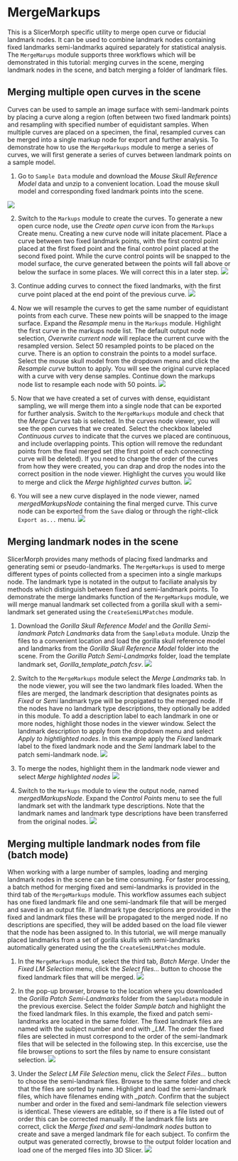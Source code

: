 # MergeMarkups
This is a SlicerMorph specific utility to merge open curve or fiducial landmark nodes. It can be used to combine landmark nodes containing fixed landmarks semi-landmarks aquired separately for statistical analysis. The `MergeMarups` module supports three workflows which will be demonstrated in this tutorial: merging curves in the scene, merging landmark nodes in the scene, and batch merging a folder of landmark files.

## Merging multiple open curves in the scene
Curves can be used to sample an image surface with semi-landmark points by placing a curve along a region (often between two fixed landmark points) and resampling with specified number of equidistant samples. When multiple curves are placed on a specimen, the final, resampled curves can be merged into a single markup node for export and further analysis. To demonstrate how to use the `MergeMarkups` module to merge a series of curves, we will first generate a series of curves between landmark points on a sample model. 

1. Go to `Sample Data` module and download the *Mouse Skull Reference Model* data and unzip to a convenient location. Load the mouse skull model and corresponding fixed landmark points into the scene.

<img src="./images/mergeCurve_1.png">

2. Switch to the `Markups` module to create the curves. To generate a new open curce node, use the *Create open curve* icon from the `Markups` Create menu. Creating a new curve node will initate placement. Place a curve between two fixed landmark points, with the first control point placed at the first fixed point and the final control point placed at the second fixed point. While the curve control points will be snapped to the model surface, the curve generated between the points will fall above or below the surface in some places. We will correct this in a later step.
    <img src="./images/mergeCurve_2.png">

3. Continue adding curves to connect the fixed landmarks, with the first curve point placed at the end point of the previous curve.
    <img src="./images/mergeCurve_3.png">

4. Now we will resample the curves to get the same number of equidistant points from each curve. These new points will be snapped to the image surface. Expand the *Resample* menu in the `Markups` module. Highlight the first curve in the markups node list. The default output node selection, *Overwrite current node* will replace the current curve with the resampled version. Select 50 resampled points to be placed on the curve. There is an option to constrain the points to a model surface. Select the mouse skull model from the dropdown menu and click the *Resample curve* button to apply. You will see the original curve replaced with a curve with very dense samples. Continue down the markups node list to resample each node with 50 points.
    <img src="./images/mergeCurve_4.png">
5. Now that we have created a set of curves with dense, equidistant sampling, we will merge them into a single node that can be exported for further analysis. Switch to the `MergeMarkups` module and check that the *Merge Curves* tab is selected. In the curves node viewer, you will see the open curves that we created. Select the checkbox labeled *Continuous curves* to indicate that the curves we placed are continuous, and include overlapping points. This option will remove the redundant points from the final merged set (the first point of each connecting curve will be deleted). If you need to change the order of the curves from how they were created, you can drap and drop the nodes into the correct position in the node viewer. Highlight the curves you would like to merge and click the *Merge highlighted curves* button.
    <img src="./images/mergeCurve_5.png">
6. You will see a new curve displayed in the node viewer, named *mergedMarkupsNode* containing the final merged curve. This curve node can be exported from the `Save` dialog or through the right-click `Export as...` menu.
    <img src="./images/mergeCurve_6.png">
	
## Merging landmark nodes in the scene
SlicerMorph provides many methods of placing fixed landmarks and generating semi or pseudo-landmarks. The `MergeMarkups` is used to merge different types of points collected from a specimen into a single markups node. The landmark type is notated in the output to faciliate analysis by methods which distinguish between fixed and semi-landmark points. To demonstrate the merge landmarks function of the `MergeMarkups` module, we will merge manual landmark set collected from a gorilla skull with a semi-landmark set generated using the `CreateSemiLMPatches` module.

1. Download the *Gorilla Skull Reference Model* and the *Gorilla Semi-landmark Patch Landmarks* data from the `SampleData` module. Unzip the files to a convenient location and load the gorilla skull reference model and landmarks from the *Gorilla Skull Reference Model* folder into the scene. From the *Gorilla Patch Semi-Landmarks* folder, load the template landmark set, *Gorilla_template_patch.fcsv*.
    <img src="./images/mergeLM_1.png">

2. Switch to the `MergeMarkups` module select the *Merge Landmarks* tab. In the node viewer, you will see the two landmark files loaded. When the files are merged, the landmark description that designates points as *Fixed* or *Semi* landmark type will be propigated to the merged node. If the nodes have no landmark type descriptions, they optionally be added in this module. To add a description label to each landmark in one or more nodes, highlight those nodes in the viewer window. Select the landmark description to apply from the dropdown menu and select *Apply to hightlighted nodes*. In this example apply the *Fixed* landmark label to the fixed landmark node and the *Semi* landmark label to the patch semi-landmark node.
    <img src="./images/mergeLM_2.png">

3. To merge the nodes, highlight them in the landmark node viewer and select *Merge highlighted nodes*
    <img src="./images/mergeLM_3.png">

4. Switch to the `Markups` module to view the output node, named *mergedMarkupsNode*. Expand the *Control Points* menu to see the full landmark set with the landmark type descriptions. Note that the landmark names and landmark type descriptions have been transferred from the original nodes.
    <img src="./images/mergeLM_4.png">
 
## Merging multiple landmark nodes from file (batch mode)
When working with a large number of samples, loading and merging landmark nodes in the scene can be time consuming. For faster processing, a batch method for merging fixed and semi-landmarks is provided in the third tab of the `MergeMarkups` module. This workflow assumes each subject has one fixed landmark file and one semi-landmark file that will be merged and saved in an output file. If landmark type descriptions are provided in the fixed and landmark files these will be propagated to the merged node. If no descriptions are specified, they will be added based on the load file viewer that the node has been assigned to. In this tutorial, we will merge manually placed landmarks from a set of gorilla skulls with semi-landmarks automatically generated using the the `CreateSemiLMPatches` module.

1. In the `MergeMarkups` module, select the third tab, *Batch Merge*. Under the *Fixed LM Selection* menu, click the *Select files...* button to choose the fixed landmark files that will be merged. 
    <img src="./images/batchMerge_1.png">

2. In the pop-up browser, browse to the location where you downloaded the *Gorilla Patch Semi-Landmarks* folder from the `SampleData` module in the previous exercise. Select the folder *Sample batch* and highlight the the fixed landmark files. In this example, the fixed and patch semi-landmarks are located in the same folder. The fixed landmark files are named with the subject number and end with *_LM*. The order the fixed files are selected in must correspond to the order of the semi-landmark files that will be selected in the following step. In this excercise, use the file browser options to sort the files by name to ensure consistant selection.
    <img src="./images/batchMerge_2.png">
	
3. Under the *Select LM File Selection* menu, click the *Select Files...* button to choose the semi-landmark files. Browse to the same folder and check that the files are sorted by name. Highlight and load the semi-landmark files, which have filenames ending with *_patch*. Confirm that the subject number and order in the fixed and semi-landmark file selection viewers is identical. These viewers are editable, so if there is a file listed out of order this can be corrected manually. If the landmark file lists are correct, click the *Merge fixed and semi-landmark nodes* button to create and save a merged landmark file for each subject. To confirm the output was generated correctly, browse to the output folder location and load one of the merged files into 3D Slicer.
    <img src="./images/batchMerge_3.png">
